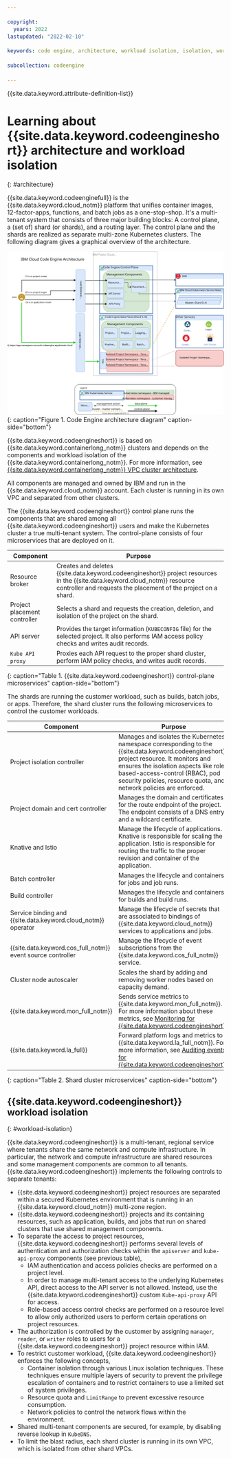 ```yaml
---

copyright:
  years: 2022
lastupdated: "2022-02-10"

keywords: code engine, architecture, workload isolation, isolation, workload

subcollection: codeengine

---
```


{{site.data.keyword.attribute-definition-list}}

# Learning about {{site.data.keyword.codeengineshort}} architecture and workload isolation 
{: #architecture}

{{site.data.keyword.codeenginefull}} is the {{site.data.keyword.cloud_notm}} platform that unifies container images, 12-factor-apps, functions, and batch jobs as a one-stop-shop. It's a multi-tenant system that consists of three major building blocks: A control plane, a (set of) shard (or shards), and a routing layer. The control plane and the shards are realized as separate multi-zone Kubernetes clusters. The following diagram gives a graphical overview of the architecture.

![Code Engine architecture diagram](images/codeengine-architecture.svg "Code Engine architecture diagram"){: caption="Figure 1. Code Engine architecture diagram" caption-side="bottom"}

{{site.data.keyword.codeengineshort}} is based on {{site.data.keyword.containerlong_notm}} clusters and depends on the components and workload isolation of the {{site.data.keyword.containerlong_notm}}. For more information, see [{{site.data.keyword.containerlong_notm}} VPC cluster architecture](/docs/containers?topic=containers-service-arch#architecture_vpc).

All components are managed and owned by IBM and run in the {{site.data.keyword.cloud_notm}} account. Each cluster is running in its own VPC and separated from other clusters.

The {{site.data.keyword.codeengineshort}} control plane runs the components that are shared among all {{site.data.keyword.codeengineshort}} users and make the Kubernetes cluster a true multi-tenant system. The control-plane consists of four microservices that are deployed on it.

| Component | Purpose |
| ---- | ------------------- |
| Resource broker |    Creates and deletes {{site.data.keyword.codeengineshort}} project resources in the {{site.data.keyword.cloud_notm}} resource controller and requests the placement of the project on a shard. |
| Project placement controller | Selects a shard and requests the creation, deletion, and isolation of the project on the shard. |
| API server |    Provides the target information (`KUBECONFIG` file) for the selected project. It also performs IAM access policy checks and writes audit records. |
| `Kube API proxy` | Proxies each API request to the proper shard cluster, perform IAM policy checks, and writes audit records. |
{: caption="Table 1. {{site.data.keyword.codeengineshort}} control-plane microservices" caption-side="bottom"}

The shards are running the customer workload, such as builds, batch jobs, or apps. Therefore, the shard cluster runs the following microservices to control the customer workloads.

| Component | Purpose |
| ---- | ------------------- |
| Project isolation controller | Manages and isolates the Kubernetes namespace corresponding to the {{site.data.keyword.codeengineshort}} project resource. It monitors and ensures the isolation aspects like role-based-access-control (RBAC), pod security policies, resource quota, and network policies are enforced.  |
| Project domain and cert controller |  Manages the domain and certificates for the route endpoint of the project. The endpoint consists of a DNS entry and a wildcard certificate. |
| Knative and Istio |  Manage the lifecycle of applications. Knative is responsible for scaling the application. Istio is responsible for routing the traffic to the proper revision and container of the application. |
| Batch controller | Manages the lifecycle and containers for jobs and job runs.  |
| Build controller |  Manages the lifecycle and containers for builds and build runs. |
| Service binding and {{site.data.keyword.cloud_notm}} operator | Manage the lifecycle of secrets that are associated to bindings of {{site.data.keyword.cloud_notm}} services to applications and jobs. |
| {{site.data.keyword.cos_full_notm}} event source controller | Manage the lifecycle of event subscriptions from the {{site.data.keyword.cos_full_notm}} service. |
| Cluster node autoscaler | Scales the shard by adding and removing worker nodes based on capacity demand.  |
| {{site.data.keyword.mon_full_notm}} | Sends service metrics to {{site.data.keyword.mon_full_notm}}. For more information about these metrics, see [Monitoring for {{site.data.keyword.codeengineshort}}](/docs/codeengine?topic=codeengine-monitor).|
| {{site.data.keyword.la_full}} | Forward platform logs and metrics to {{site.data.keyword.la_full_notm}}. For more information, see [Auditing events for {{site.data.keyword.codeengineshort}}](/docs/codeengine?topic=codeengine-at_events). |
{: caption="Table 2. Shard cluster microservices" caption-side="bottom"}

## {{site.data.keyword.codeengineshort}} workload isolation
{: #workload-isolation}

{{site.data.keyword.codeengineshort}} is a multi-tenant, regional service where tenants share the same network and compute infrastructure. In particular, the network and compute infrastructure are shared resources and some management components are common to all tenants. {{site.data.keyword.codeengineshort}} implements the following controls to separate tenants: 

- {{site.data.keyword.codeengineshort}} project resources are separated within a secured Kubernetes environment that is running in an {{site.data.keyword.cloud_notm}} multi-zone region.
- {{site.data.keyword.codeengineshort}} projects and its containing resources, such as application, builds, and jobs that run on shared clusters that use shared management components.
- To separate the access to project resources, {{site.data.keyword.codeengineshort}} performs several levels of authentication and authorization checks within the `apiserver` and `kube-api-proxy` components (see previous table),
    - IAM authentication and access policies checks are performed on a project level.
    - In order to manage multi-tenant access to the underlying Kubernetes API, direct access to the API server is not allowed. Instead, use the {{site.data.keyword.codeengineshort}} custom `Kube-api-proxy` API for access.
    - Role-based access control checks are performed on a resource level to allow only authorized users to perform certain operations on project resources. 
- The authorization is controlled by the customer by assigning `manager`, `reader`, or `writer` roles to users for a {{site.data.keyword.codeengineshort}} project resource within IAM.
- To restrict customer workload, {{site.data.keyword.codeengineshort}} enforces the following concepts,
    - Container isolation through various Linux isolation techniques. These techniques ensure multiple layers of security to prevent the privilege escalation of containers and to restrict containers to use a limited set of system privileges.
    - Resource quota and `LimitRange` to prevent excessive resource consumption.
    - Network policies to control the network flows within the environment.  
- Shared multi-tenant components are secured, for example, by disabling reverse lookup in `KubeDNS`.
- To limit the blast radius, each shard cluster is running in its own VPC, which is isolated from other shard VPCs.


